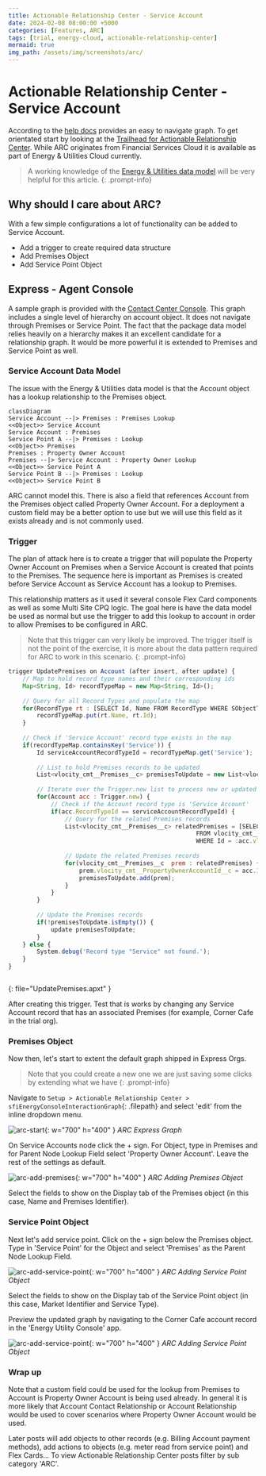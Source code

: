 ```yaml
---
title: Actionable Relationship Center - Service Account
date: 2024-02-08 08:00:00 +5000
categories: [Features, ARC]
tags: [trial, energy-cloud, actionable-relationship-center]   
mermaid: true
img_path: /assets/img/screenshots/arc/
---
```


# Actionable Relationship Center - Service Account

According to the [help docs](https://help.salesforce.com/s/articleView?id=sf.fsc_admin_arc_overview.htm&type=5) provides an easy to navigate graph. To get orientated start by looking at the [Trailhead for Actionable Relationship Center](https://trailhead.salesforce.com/content/learn/modules/actionable-relationship-center-in-financial-services-cloud/get-started-with-actionable-relationship-center). While ARC originates from Financial Services Cloud it is available as part of Energy & Utilities Cloud currently.

> A working knowledge of the [Energy & Utilities data model](https://help.salesforce.com/s/articleView?id=ind.energy_energyutilities_cloud_data_model_351148.htm&type=5) will be very helpful for this article.
{: .prompt-info}

## Why should I care about ARC?

With a few simple configurations a lot of functionality can be added to Service Account.

- Add a trigger to create required data structure
- Add Premises Object
- Add Service Point Object

## Express - Agent Console

A sample graph is provided with the [Contact Center Console](https://help.salesforce.com/s/articleView?id=ind.energy_t_energyutilities_contactcenter_console_application_overview_283294.htm&type=5). This graph includes a single level of hierarchy on account object. It does not navigate through Premises or Service Point. The fact that the package data model relies heavily on a hierarchy makes it an excellent candidate for a relationship graph. It would be more powerful it is extended to Premises and Service Point as well.

### Service Account Data Model

The issue with the Energy & Utilities data model is that the Account object has a lookup relationship to the Premises object. 

```mermaid
classDiagram
Service Account --|> Premises : Premises Lookup
<<Object>> Service Account
Service Account : Premises
Service Point A --|> Premises : Lookup
<<Object>> Premises
Premises : Property Owner Account
Premises --|> Service Account : Property Owner Lookup
<<Object>> Service Point A
Service Point B --|> Premises : Lookup 
<<Object>> Service Point B
```

ARC cannot model this. There is also a field that references Account from the Premises object called Property Owner Account. For a deployment a custom field may be a better option to use but we will use this field as it exists already and is not commonly used.

### Trigger

The plan of attack here is to create a trigger that will populate the Property Owner Account on Premises when a Service Account is created that points to the Premises. The sequence here is important as Premises is created before Service Account as Service Account has a lookup to Premises.

This relationship matters as it used it several console Flex Card components as well as some Multi Site CPQ logic. The goal here is have the data model be used as normal but use the trigger to add this lookup to account in order to allow Premises to be configured in ARC.

> Note that this trigger can very likely be improved. The trigger itself is not the point of the exercise, it is more about the data pattern required for ARC to work in this scenario.
{: .prompt-info}

```javascript
trigger UpdatePremises on Account (after insert, after update) {
    // Map to hold record type names and their corresponding ids
    Map<String, Id> recordTypeMap = new Map<String, Id>();
    
    // Query for all Record Types and populate the map
    for(RecordType rt : [SELECT Id, Name FROM RecordType WHERE SObjectType = 'Account']) {
        recordTypeMap.put(rt.Name, rt.Id);
    }
    
    // Check if 'Service Account' record type exists in the map
    if(recordTypeMap.containsKey('Service')) {
        Id serviceAccountRecordTypeId = recordTypeMap.get('Service');
        
        // List to hold Premises records to be updated
        List<vlocity_cmt__Premises__c> premisesToUpdate = new List<vlocity_cmt__Premises__c >();
        
        // Iterate over the Trigger.new list to process new or updated Account records
        for(Account acc : Trigger.new) {
            // Check if the Account record type is 'Service Account'
            if(acc.RecordTypeId == serviceAccountRecordTypeId) {
                // Query for the related Premises records
                List<vlocity_cmt__Premises__c> relatedPremises = [SELECT Id, vlocity_cmt__PropertyOwnerAccountId__c
                                                     FROM vlocity_cmt__Premises__c 
                                                     WHERE Id = :acc.vlocity_cmt__PremisesId__c ];
                
                // Update the related Premises records
                for(vlocity_cmt__Premises__c  prem : relatedPremises) {
                    prem.vlocity_cmt__PropertyOwnerAccountId__c = acc.Id;
                    premisesToUpdate.add(prem);
                }
            }
        }
        
        // Update the Premises records
        if(!premisesToUpdate.isEmpty()) {
            update premisesToUpdate;
        }
    } else {
        System.debug('Record type "Service" not found.');
    }
}



```
{: file="UpdatePremises.apxt" }

After creating this trigger. Test that is works by changing any Service Account record that has an associated Premises (for example, Corner Cafe in the trial org).

### Premises Object

Now then, let's start to extent the default graph shipped in Express Orgs. 

> Note that you could create a new one we are just saving some clicks by extending what we have
{: .prompt-info}

Navigate to `Setup > Actionable Relationship Center > sfiEnergyConsoleInteractionGraph`{: .filepath} and select 'edit' from the inline dropdown menu.

![arc-start](arc-start.png){: w="700" h="400" }
_ARC Express Graph_

On Service Accounts node click the + sign. For Object, type in Premises and for Parent Node Lookup Field select 'Property Owner Account'. Leave the rest of the settings as default.

![arc-add-premises](arc-add-premises.png){: w="700" h="400" }
_ARC Adding Premises Object_

Select the fields to show on the Display tab of the Premises object (in this case, Name and Premises Identifier).

### Service Point Object

Next let's add service point. Click on the + sign below the Premises object. Type in 'Service Point' for the Object and select 'Premises' as the Parent Node Lookup Field.

![arc-add-service-point](arc-add-service-point.png){: w="700" h="400" }
_ARC Adding Service Point Object_

Select the fields to show on the Display tab of the Service Point object (in this case, Market Identifier and Service Type).

Preview the updated graph by navigating to the Corner Cafe account record in the 'Energy Utility Console' app.

![arc-add-service-point](console-service-account.png){: w="700" h="400" }
_ARC Adding Service Point Object_

### Wrap up

Note that a custom field could be used for the lookup from Premises to Account is Property Owner Account is being used already. In general it is more likely that Account Contact Relationship or Account Relationship would be used to cover scenarios where Property Owner Account would be used.

Later posts will add objects to other records (e.g. Billing Account payment methods), add actions to objects (e.g. meter read from service point) and Flex Cards... To view Actionable Relationship Center posts filter by sub category 'ARC'.